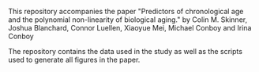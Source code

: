 This repository accompanies the paper "Predictors of chronological age 
and the polynomial non-linearity of biological aging." by Colin M. Skinner,
Joshua Blanchard, Connor Luellen, Xiaoyue Mei, Michael Conboy and Irina
Conboy

The repository contains the data used in the study as well as 
the scripts used to generate all figures in the paper.